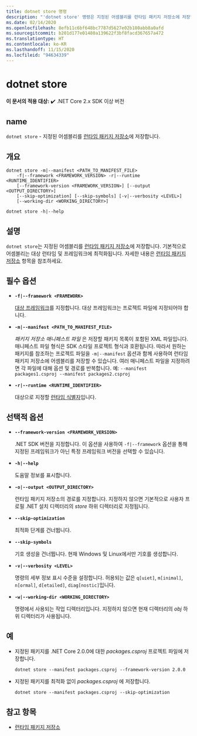 ```yaml
---
title: dotnet store 명령
description: "'dotnet store' 명령은 지정된 어셈블리를 런타임 패키지 저장소에 저장합니다."
ms.date: 02/14/2020
ms.openlocfilehash: 8efb11c6bf648bc7787d5627e02b180abb8a0afd
ms.sourcegitcommit: b201d177e01480a139622f3bf8facd367657a472
ms.translationtype: HT
ms.contentlocale: ko-KR
ms.lasthandoff: 11/15/2020
ms.locfileid: "94634339"
---
```

# <a name="dotnet-store"></a>dotnet store

**이 문서의 적용 대상:** ✔️ .NET Core 2.x SDK 이상 버전

## <a name="name"></a>name

`dotnet store` - 지정된 어셈블리를 [런타임 패키지 저장소](../deploying/runtime-store.md)에 저장합니다.

## <a name="synopsis"></a>개요

```dotnetcli
dotnet store -m|--manifest <PATH_TO_MANIFEST_FILE>
    -f|--framework <FRAMEWORK_VERSION> -r|--runtime <RUNTIME_IDENTIFIER>
    [--framework-version <FRAMEWORK_VERSION>] [--output <OUTPUT_DIRECTORY>]
    [--skip-optimization] [--skip-symbols] [-v|--verbosity <LEVEL>]
    [--working-dir <WORKING_DIRECTORY>]

dotnet store -h|--help
```

## <a name="description"></a>설명

`dotnet store`는 지정된 어셈블리를 [런타임 패키지 저장소](../deploying/runtime-store.md)에 저장합니다. 기본적으로 어셈블리는 대상 런타임 및 프레임워크에 최적화됩니다. 자세한 내용은 [런타임 패키지 저장소](../deploying/runtime-store.md) 항목을 참조하세요.

## <a name="required-options"></a>필수 옵션

- **`-f|--framework <FRAMEWORK>`**

  [대상 프레임워크](../../standard/frameworks.md)를 지정합니다. 대상 프레임워크는 프로젝트 파일에 지정되어야 합니다.

- **`-m|--manifest <PATH_TO_MANIFEST_FILE>`**

  *패키지 저장소 매니페스트 파일* 은 저장할 패키지 목록이 포함된 XML 파일입니다. 매니페스트 파일 형식은 SDK 스타일 프로젝트 형식과 호환됩니다. 따라서 원하는 패키지를 참조하는 프로젝트 파일을 `-m|--manifest` 옵션과 함께 사용하여 런타임 패키지 저장소에 어셈블리를 저장할 수 있습니다. 여러 매니페스트 파일을 지정하려면 각 파일에 대해 옵션 및 경로를 반복합니다. 예: `--manifest packages1.csproj --manifest packages2.csproj`

- **`-r|--runtime <RUNTIME_IDENTIFIER>`**

  대상으로 지정할 [런타임 식별자](../rid-catalog.md)입니다.

## <a name="optional-options"></a>선택적 옵션

- **`--framework-version <FRAMEWORK_VERSION>`**

  .NET SDK 버전을 지정합니다. 이 옵션을 사용하여 `-f|--framework` 옵션을 통해 지정된 프레임워크가 아닌 특정 프레임워크 버전을 선택할 수 있습니다.

- **`-h|--help`**

  도움말 정보를 표시합니다.

- **`-o|--output <OUTPUT_DIRECTORY>`**

  런타임 패키지 저장소의 경로를 지정합니다. 지정하지 않으면 기본적으로 사용자 프로필 .NET 설치 디렉터리의 *store* 하위 디렉터리로 지정됩니다.

- **`--skip-optimization`**

  최적화 단계를 건너뜁니다.

- **`--skip-symbols`**

  기호 생성을 건너뜁니다. 현재 Windows 및 Linux에서만 기호를 생성합니다.

- **`-v|--verbosity <LEVEL>`**

  명령의 세부 정보 표시 수준을 설정합니다. 허용되는 값은 `q[uiet]`, `m[inimal]`, `n[ormal]`, `d[etailed]`, `diag[nostic]`입니다.

- **`-w|--working-dir <WORKING_DIRECTORY>`**

  명령에서 사용되는 작업 디렉터리입니다. 지정하지 않으면 현재 디렉터리의 *obj* 하위 디렉터리가 사용됩니다.

## <a name="examples"></a>예

- 지정된 패키지를 .NET Core 2.0.0에 대한 *packages.csproj* 프로젝트 파일에 저장합니다.

  ```dotnetcli
  dotnet store --manifest packages.csproj --framework-version 2.0.0
  ```

- 지정된 패키지를 최적화 없이 *packages.csproj* 에 저장합니다.

  ```dotnetcli
  dotnet store --manifest packages.csproj --skip-optimization
  ```

## <a name="see-also"></a>참고 항목

- [런타임 패키지 저장소](../deploying/runtime-store.md)
